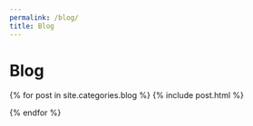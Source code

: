 ```yaml
---
permalink: /blog/
title: Blog
---
```


<h1 class="page-title">Blog</h1>
<div>
  {% for post in site.categories.blog %}
        {% include post.html %}

{% endfor %}

</div>
